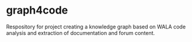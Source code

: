 # graph4code
Respository for project creating a knowledge graph based on WALA code analysis and extraction of documentation and forum content.
